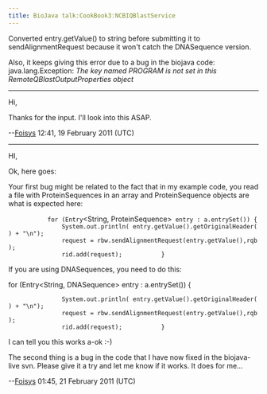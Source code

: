 ```yaml
---
title: BioJava talk:CookBook3:NCBIQBlastService
---
```


Converted entry.getValue() to string before submitting it to
sendAlignmentRequest because it won't catch the DNASequence version.

Also, it keeps giving this error due to a bug in the biojava code:
java.lang.Exception: *The key named PROGRAM is not set in this
RemoteQBlastOutputProperties object*

------------------------------------------------------------------------

Hi,

Thanks for the input. I'll look into this ASAP.

--[Foisys](User:Foisys "wikilink") 12:41, 19 February 2011 (UTC)

------------------------------------------------------------------------

HI,

Ok, here goes:

Your first bug might be related to the fact that in my example code, you
read a file with ProteinSequences in an array and ProteinSequence
objects are what is expected here:

<java>

`           for (Entry`<String, ProteinSequence>` entry : a.entrySet()) {`  
`               System.out.println( entry.getValue().getOriginalHeader() + "\n");`  
`               request = rbw.sendAlignmentRequest(entry.getValue(),rqb);`  
`               rid.add(request);           }`

</java>

If you are using DNASequences, you need to do this:

<java> for (Entry<String, DNASequence> entry : a.entrySet()) {

`               System.out.println( entry.getValue().getOriginalHeader() + "\n");`  
`               request = rbw.sendAlignmentRequest(entry.getValue(),rqb);`  
`               rid.add(request);           }`

</java>

I can tell you this works a-ok :-)

The second thing is a bug in the code that I have now fixed in the
biojava-live svn. Please give it a try and let me know if it works. It
does for me...

--[Foisys](User:Foisys "wikilink") 01:45, 21 February 2011 (UTC)
